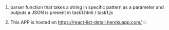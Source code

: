 1. parser function that takes a string in specific pattern as a parameter and outputs a JSON is present in task1.html / task1.js

2. This APP is hosted on https://react-list-detail.herokuapp.com/ :boom:



